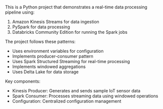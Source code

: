 <!-- Use this file to provide workspace-specific custom instructions to Copilot -->

This is a Python project that demonstrates a real-time data processing pipeline using:
1. Amazon Kinesis Streams for data ingestion
2. PySpark for data processing
3. Databricks Community Edition for running the Spark jobs

The project follows these patterns:
- Uses environment variables for configuration
- Implements producer-consumer pattern
- Uses Spark Structured Streaming for real-time processing
- Implements windowed aggregations
- Uses Delta Lake for data storage

Key components:
- Kinesis Producer: Generates and sends sample IoT sensor data
- Spark Consumer: Processes streaming data using windowed operations
- Configuration: Centralized configuration management
